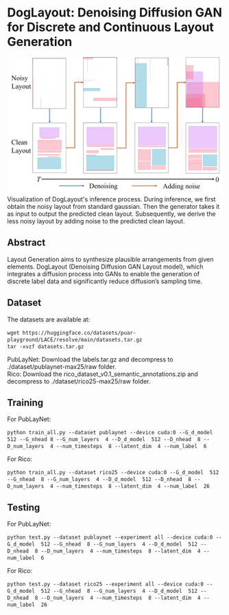 # DogLayout: Denoising Diffusion GAN for Discrete and Continuous Layout Generation
![Image text](https://github.com/deadsmither5/DogLayout/blob/main/inference.png)
Visualization of DogLayout's inference process. During inference, we first obtain the noisy layout from standard gaussian. Then the generator takes it as input to output the predicted clean layout. Subsequently, we derive the less noisy layout by adding noise to the predicted clean layout.
## Abstract 
Layout Generation aims to synthesize plausible arrangements from given elements. DogLayout (Denoising Diffusion GAN Layout model), which integrates a diffusion process into GANs to enable the generation of discrete label data and significantly reduce diffusion’s sampling time.
## Dataset
The datasets are available at: 
```
wget https://huggingface.co/datasets/puar-playground/LACE/resolve/main/datasets.tar.gz 
tar -xvzf datasets.tar.gz
```

PubLayNet: Download the labels.tar.gz and decompress to ./dataset/publaynet-max25/raw folder.  
Rico: Download the rico_dataset_v0.1_semantic_annotations.zip and decompress to ./dataset/rico25-max25/raw folder.  

## Training 
For PubLayNet:
```
python train_all.py --dataset publaynet --device cuda:0 --G_d_model  512 --G_nhead 8 --G_num_layers  4 --D_d_model  512 --D_nhead  8 --D_num_layers  4 --num_timesteps  8 --latent_dim  4 --num_label  6
```
For Rico:
```
python train_all.py --dataset rico25 --device cuda:0 --G_d_model  512 --G_nhead  8 --G_num_layers  4 --D_d_model  512 --D_nhead  8 --D_num_layers  4 --num_timesteps  8 --latent_dim  4 --num_label  26 
```
## Testing
For PubLayNet:
```
python test.py --dataset publaynet --experiment all --device cuda:0 --G_d_model  512 --G_nhead  8 --G_num_layers  4 --D_d_model  512 --D_nhead  8 --D_num_layers  4 --num_timesteps  8 --latent_dim  4 --num_label  6 
```
For Rico:
```
python test.py --dataset rico25 --experiment all --device cuda:0 --G_d_model  512 --G_nhead  8 --G_num_layers  4 --D_d_model  512 --D_nhead  8 --D_num_layers  4 --num_timesteps  8 --latent_dim  4 --num_label  26 
```
